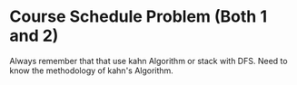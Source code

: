 # Course Schedule Problem (Both 1 and 2)
Always remember that that use kahn Algorithm or stack with DFS.
Need to know the methodology of kahn's Algorithm.